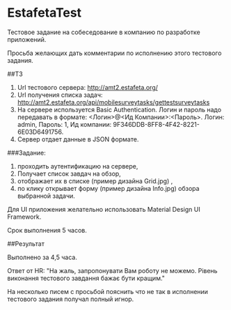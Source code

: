 # EstafetaTest
Тестовое задание на собеседование в компанию по разработке приложений.

Просьба желающих дать комментарии по исполнению этого тестового задания.

##ТЗ

1. Url тестового сервера: http://amt2.estafeta.org/
2. Url получения списка задач:  http://amt2.estafeta.org/api/mobilesurveytasks/gettestsurveytasks 
3. На сервере используется  Basic Authentication.
Логин и пароль надо передавать в формате: <Логин>@<Ид Компании>:<Пароль>.
Логин: admin,
Пароль: 1,
Ид компании: 9F346DDB-8FF8-4F42-8221-6E03D6491756.
4. Сервер отдает данные в JSON формате.

###Задание:
1. проходить  аутентификацию на сервере,
2. Получает список завдач на обзор,
3. отображает их в списке (пример дизайна Grid.jpg) ,
4. по клику открывает форму (пример дизайна Info.jpg) обзора выбранной задачи.

Для UI приложения желательно использовать Material Design UI Framework.

Срок выполнения 5 часов.

##Результат

Выполнено за 4,5 часа.

Ответ от HR: "На жаль, запропонувати Вам роботу не можемо. Рівень виконання тестового завдання бажає бути кращим."

На несколько писем с просьбой пояснить что не так в исполнении тестового задания получал полный игнор.

 
